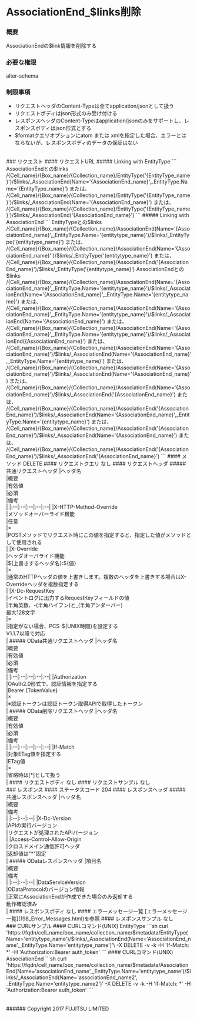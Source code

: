 # AssociationEnd_$links削除
### 概要
AssociationEndの$link情報を削除する
### 必要な権限
alter-schema
### 制限事項
* リクエストヘッダのContent-Typeは全てapplication/jsonとして扱う
* リクエストボディはjson形式のみ受け付ける
* レスポンスヘッダのContent-Typeはapplication/jsonのみをサポートし、レスポンスボディはjson形式とする
* $formatクエリオプションにatom または xmlを指定した場合、エラーとはならないが、レスポンスボディのデータの保証はない

<br>
### リクエスト
#### リクエストURL
##### Linking with EntityType
```
AssociationEndとの$links
/{Cell_name}/{Box_name}/{Collection_name}/EntityType('{EntityType_name}')/$links/_AssociationEnd(Name='{AssociationEnd_name}',_EntityType.Name='{EntityType_name}')
または、
/{Cell_name}/{Box_name}/{Collection_name}/EntityType('{EntityType_name}')/$links/_AssociationEnd(Name='{AssociationEnd_name}')
または、
/{Cell_name}/{Box_name}/{Collection_name}/EntityType('{EntityType_name}')/$links/_AssociationEnd('{AssociationEnd_name}')
```
##### Linking with AssociationEnd
```
EntityTypeとの$links
/{Cell_name}/{Box_name}/{Collection_name}/AssociationEnd(Name='{AssociationEnd_name}',_EntityType.Name='{entitytype_name}')/$links/_EntityType('{entitytype_name}')
または、
/{Cell_name}/{Box_name}/{Collection_name}/AssociationEnd(Name='{AssociationEnd_name}'')/$links/_EntityType('{entitytype_name}')
または、
/{Cell_name}/{Box_name}/{Collection_name}/AssociationEnd('{AssociationEnd_name}')/$links/_EntityType('{entitytype_name}')
AssociationEndとの$links
/{Cell_name}/{Box_name}/{Collection_name}/AssociationEnd(Name='{AssociationEnd_name}',_EntityType.Name='{entitytype_name}')/$links/_AssociationEnd(Name='{AssociationEnd_name}',_EntityType.Name='{entitytype_name}')
または、
/{Cell_name}/{Box_name}/{Collection_name}/AssociationEnd(Name='{AssociationEnd_name}',_EntityType.Name='{entitytype_name}')/$links/_AssociationEnd(Name='{AssociationEnd_name}')
または、
/{Cell_name}/{Box_name}/{Collection_name}/AssociationEnd(Name='{AssociationEnd_name}',_EntityType.Name='{entitytype_name}')/$links/_AssociationEnd({AssociationEnd_name}')
または、
/{Cell_name}/{Box_name}/{Collection_name}/AssociationEnd(Name='{AssociationEnd_name}')/$links/_AssociationEnd(Name='{AssociationEnd_name}',_EntityType.Name='{entitytype_name}')
または、
/{Cell_name}/{Box_name}/{Collection_name}/AssociationEnd(Name='{AssociationEnd_name}')/$links/_AssociationEnd(Name='{AssociationEnd_name}')
または、
/{Cell_name}/{Box_name}/{Collection_name}/AssociationEnd(Name='{AssociationEnd_name}')/$links/_AssociationEnd('{AssociationEnd_name}')
または、
/{Cell_name}/{Box_name}/{Collection_name}/AssociationEnd('{AssociationEnd_name}')/$links/_AssociationEnd(Name='{AssociationEnd_name}',_EntityType.Name='{entitytype_name}')
または、
/{Cell_name}/{Box_name}/{Collection_name}/AssociationEnd('{AssociationEnd_name}')/$links/_AssociationEnd(Name='{AssociationEnd_name}')
または、
/{Cell_name}/{Box_name}/{Collection_name}/AssociationEnd('{AssociationEnd_name}')/$links/_AssociationEnd('{AssociationEnd_name}')
```
#### メソッド
DELETE
#### リクエストクエリ
なし
#### リクエストヘッダ
##### 共通リクエストヘッダ
|ヘッダ名<br>|概要<br>|有効値<br>|必須<br>|備考<br>|
|:--|:--|:--|:--|:--|
|X-HTTP-Method-Override<br>|メソッドオーバーライド機能<br>|任意<br>|×<br>|POSTメソッドでリクエスト時にこの値を指定すると、指定した値がメソッドとして使用される<br>|
|X-Override<br>|ヘッダオーバライド機能<br>|${上書きするヘッダ名}:${値}<br>|×<br>|通常のHTTPヘッダの値を上書きします。複数のヘッダを上書きする場合はX-Overrideヘッダを複数指定する<br>|
|X-Dc-RequestKey<br>|イベントログに出力するRequestKeyフィールドの値<br>|半角英数、-(半角ハイフン)と_(半角アンダーバー)<br>最大128文字<br>|×<br>|指定がない場合、PCS-${UNIX時間}を設定する<br>V1.1.7以降で対応<br>|
##### OData共通リクエストヘッダ
|ヘッダ名<br>|概要<br>|有効値<br>|必須<br>|備考<br>|
|:--|:--|:--|:--|:--|
|Authorization<br>|OAuth2.0形式で、認証情報を指定する<br>|Bearer {TokenValue}<br>|×<br>|※認証トークンは認証トークン取得APIで取得したトークン<br>|
##### OData削除リクエストヘッダ
|ヘッダ名<br>|概要<br>|有効値<br>|必須<br>|備考<br>|
|:--|:--|:--|:--|:--|
|If-Match<br>|対象ETag値を指定する<br>|ETag値<br>|×<br>|省略時は[*]として扱う<br>|
#### リクエストボディ
なし
#### リクエストサンプル
なし

<br>
### レスポンス
#### ステータスコード
204
#### レスポンスヘッダ
##### 共通レスポンスヘッダ
|ヘッダ名<br>|概要<br>|備考<br>|
|:--|:--|:--|
|X-Dc-Version<br>|APIの実行バージョン<br>|リクエストが処理されたAPIバージョン<br>|
|Access-Control-Allow-Origin<br>|クロスドメイン通信許可ヘッダ<br>|返却値は"*"固定<br>|
##### ODataレスポンスヘッダ
|項目名<br>|概要<br>|備考<br>|
|:--|:--|:--|
|DataServiceVersion<br>|ODataProtocolのバージョン情報<br>|正常にAssociationEndが作成できた場合のみ返却する<br>動作確認済み<br>|
#### レスポンスボディ
なし
#### エラーメッセージ一覧
[エラーメッセージ一覧](198_Error_Messages.html)を参照
#### レスポンスサンプル
なし

<br>
### CURLサンプル
#### CURLコマンド(UNIX) EntityType
```sh
curl 'https://fqdn/cell_name/box_name/collection_name/$metadata/EntityType(Name='entitytype_name')/$links/_AssociationEnd(Name='AssociationEnd_name',_EntityType.Name='entitytype_name')'\
-X DELETE -v -k -H 'If-Match: *' -H 'Authorization:Bearer auth_token'
```
#### CURLコマンド(UNIX) AssociationEnd
```sh
curl 'https://fqdn/cell_name/box_name/collection_name/$metadata/AssociationEnd(Name='associationEnd_name',_EntityType.Name='entitytype_name')/$links/_AssociationEnd(Name='associationEnd_name2',
_EntityType.Name='entitytype_name2')' -X DELETE -v -k -H 'If-Match: *' -H 'Authorization:Bearer auth_token'
```
<br>
<br>
<br>
###### Copyright 2017    FUJITSU LIMITED
